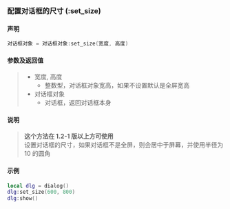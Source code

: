 ### 配置对话框的尺寸 (**:set\_size**)


#### 声明
```lua
对话框对象 = 对话框对象:set_size(宽度, 高度)
```

#### 参数及返回值
> - 宽度, 高度
>   - 整数型，对话框对象宽高，如果不设置默认是全屏宽高
> - 对话框对象
>   - 对话框，返回对话框本身


#### 说明
> **这个方法在 1\.2\-1 版以上方可使用**  
> 设置对话框的尺寸，如果对话框不是全屏，则会居中于屏幕，并使用半径为 10 的圆角  


#### 示例  
```lua
local dlg = dialog()
dlg:set_size(600, 800)
dlg:show()
```


